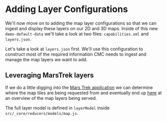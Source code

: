 # Adding Layer Configurations

We'll now move on to adding the map layer configurations so that we can ingest and display these layers on our 2D and 3D maps. Inside of this new `demo-default-data` we'll take a look at two files: `capabilities.xml` and `layers.json`.

Let's take a look at `layers.json` first. We'll use this configuration to construct most of the required information CMC needs to ingest and manage the map layers we want to add.


## Leveraging MarsTrek layers

If we do a little digging into the [Mars Trek application](https://marstrek.jpl.nasa.gov/#) we can determine where the map tiles are being requested from and eventually end up [here](http://mars-2035432769.us-west-1.elb.amazonaws.com/catalog/layers/all/index.html) at an overview of the map layers being served.



The full layer model is defined in `layerModel` inside `src/_core/reducers/models/map.js`.